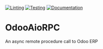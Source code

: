 [![Linting](https://github.com/remyz17/odooaiorpc/actions/workflows/lint.yaml/badge.svg)](https://github.com/remyz17/odooaiorpc/actions/workflows/lint.yaml)
[![Testing](https://github.com/remyz17/odooaiorpc/actions/workflows/test.yaml/badge.svg)](https://github.com/remyz17/odooaiorpc/actions/workflows/test.yaml)
[![Documentation](https://github.com/remyz17/odooaiorpc/actions/workflows/docs.yaml/badge.svg)](https://github.com/remyz17/odooaiorpc/actions/workflows/docs.yaml)

# OdooAioRPC
An async remote procedure call to Odoo ERP
